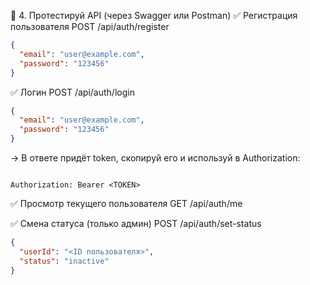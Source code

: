 🧪 4. Протестируй API (через Swagger или Postman)
✅ Регистрация пользователя
POST /api/auth/register

```json
{
  "email": "user@example.com",
  "password": "123456"
}
```

✅ Логин
POST /api/auth/login

```json
{
  "email": "user@example.com",
  "password": "123456"
}
```

→ В ответе придёт token, скопируй его и используй в Authorization:

```http

Authorization: Bearer <TOKEN>
```

✅ Просмотр текущего пользователя
GET /api/auth/me

✅ Смена статуса (только админ)
POST /api/auth/set-status

```json
{
  "userId": "<ID пользователя>",
  "status": "inactive"
}
```
